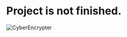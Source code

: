 # Project is not finished.

![CyberEncrypter](https://github.com/user-attachments/assets/fd2b3a75-b347-42f3-8f3d-70055b0b20be)

